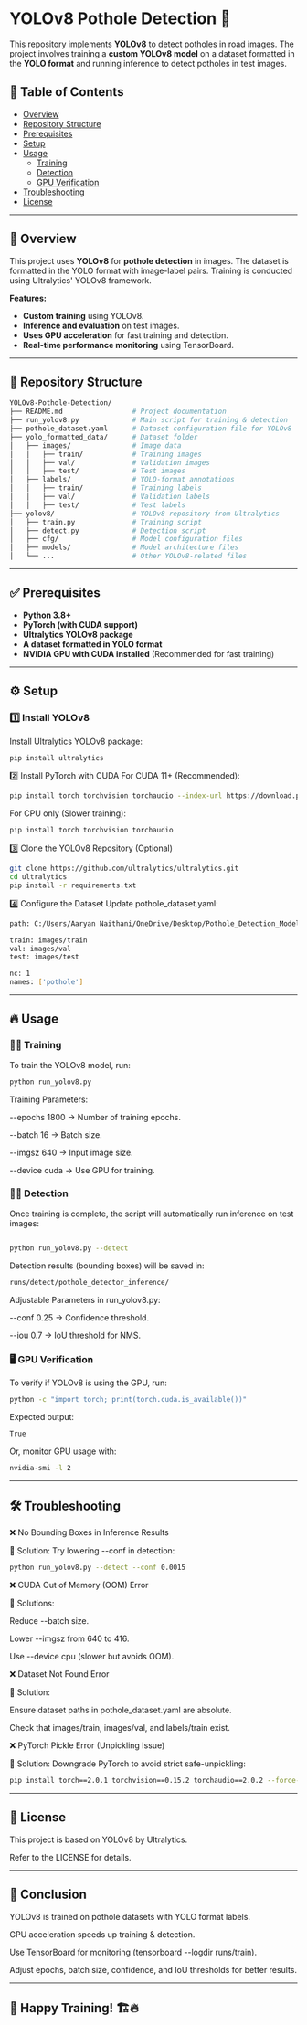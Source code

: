 # YOLOv8 Pothole Detection 🚀

This repository implements **YOLOv8** to detect potholes in road images. The project involves training a **custom YOLOv8 model** on a dataset formatted in the **YOLO format** and running inference to detect potholes in test images.

## 📌 Table of Contents

- [Overview](#-overview)
- [Repository Structure](#-repository-structure)
- [Prerequisites](#-prerequisites)
- [Setup](#-setup)
- [Usage](#-usage)
  - [Training](##-training)
  - [Detection](#-detection)
  - [GPU Verification](#-gpu-verification)
- [Troubleshooting](#-troubleshooting)
- [License](#-license)

---

## 🚀 Overview

This project uses **YOLOv8** for **pothole detection** in images. The dataset is formatted in the YOLO format with image-label pairs. Training is conducted using Ultralytics' YOLOv8 framework.

**Features:**
- **Custom training** using YOLOv8.
- **Inference and evaluation** on test images.
- **Uses GPU acceleration** for fast training and detection.
- **Real-time performance monitoring** using TensorBoard.

---

## 📂 Repository Structure

  ```bash
  YOLOv8-Pothole-Detection/
  ├── README.md                 # Project documentation
  ├── run_yolov8.py             # Main script for training & detection
  ├── pothole_dataset.yaml      # Dataset configuration file for YOLOv8
  ├── yolo_formatted_data/      # Dataset folder
  │   ├── images/               # Image data
  │   │   ├── train/            # Training images
  │   │   ├── val/              # Validation images
  │   │   ├── test/             # Test images
  │   ├── labels/               # YOLO-format annotations
  │   │   ├── train/            # Training labels
  │   │   ├── val/              # Validation labels
  │   │   ├── test/             # Test labels
  ├── yolov8/                   # YOLOv8 repository from Ultralytics
  │   ├── train.py              # Training script
  │   ├── detect.py             # Detection script
  │   ├── cfg/                  # Model configuration files
  │   ├── models/               # Model architecture files
  │   └── ...                   # Other YOLOv8-related files
  ```
---

## ✅ Prerequisites

- **Python 3.8+**
- **PyTorch (with CUDA support)**  
- **Ultralytics YOLOv8 package**
- **A dataset formatted in YOLO format**
- **NVIDIA GPU with CUDA installed** (Recommended for fast training)

---

## ⚙️ Setup

### 1️⃣ Install YOLOv8

Install Ultralytics YOLOv8 package:
```bash
pip install ultralytics
```
2️⃣ Install PyTorch with CUDA
For CUDA 11+ (Recommended):

```bash
pip install torch torchvision torchaudio --index-url https://download.pytorch.org/whl/cu118
```
For CPU only (Slower training):
```bash
pip install torch torchvision torchaudio
```
3️⃣ Clone the YOLOv8 Repository (Optional)
```bash
git clone https://github.com/ultralytics/ultralytics.git
cd ultralytics
pip install -r requirements.txt
```
4️⃣ Configure the Dataset
Update pothole_dataset.yaml:
```bash
path: C:/Users/Aaryan Naithani/OneDrive/Desktop/Pothole_Detection_Model_Using_YOLOv8-main/yolo_formatted_data

train: images/train
val: images/val
test: images/test

nc: 1
names: ['pothole']
```
---
## 🔥 Usage
### 🏋️‍♂️ Training
To train the YOLOv8 model, run:
```bash
python run_yolov8.py
```
Training Parameters:

--epochs 1800 → Number of training epochs.

--batch 16 → Batch size.

--imgsz 640 → Input image size.

--device cuda → Use GPU for training.


### 🕵️‍♂️ Detection
Once training is complete, the script will automatically run inference on test images:

```bash

python run_yolov8.py --detect
```
Detection results (bounding boxes) will be saved in:
```bash
runs/detect/pothole_detector_inference/
```

Adjustable Parameters in run_yolov8.py:

--conf 0.25 → Confidence threshold.

--iou 0.7 → IoU threshold for NMS.


### 🖥️ GPU Verification
To verify if YOLOv8 is using the GPU, run:

```bash
python -c "import torch; print(torch.cuda.is_available())"
```
Expected output:

```graphql
True
```
Or, monitor GPU usage with:
```bash
nvidia-smi -l 2
```
---

## 🛠️ Troubleshooting

❌ No Bounding Boxes in Inference Results

🔹 Solution: Try lowering --conf in detection:

```bash
python run_yolov8.py --detect --conf 0.0015
```
❌ CUDA Out of Memory (OOM) Error

🔹 Solutions:

Reduce --batch size.

Lower --imgsz from 640 to 416.

Use --device cpu (slower but avoids OOM).

❌ Dataset Not Found Error

🔹 Solution:

Ensure dataset paths in pothole_dataset.yaml are absolute.

Check that images/train, images/val, and labels/train exist.

❌ PyTorch Pickle Error (Unpickling Issue)

🔹 Solution: Downgrade PyTorch to avoid strict safe-unpickling:

```bash
pip install torch==2.0.1 torchvision==0.15.2 torchaudio==2.0.2 --force-reinstall
```
---
## 📄 License

This project is based on YOLOv8 by Ultralytics.

Refer to the LICENSE for details.

--- 

## 🎯 Conclusion

YOLOv8 is trained on pothole datasets with YOLO format labels.

GPU acceleration speeds up training & detection.

Use TensorBoard for monitoring (tensorboard --logdir runs/train).

Adjust epochs, batch size, confidence, and IoU thresholds for better results.

---

## 🚀 Happy Training! 🏗️🔥


